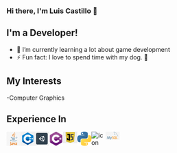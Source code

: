 ### Hi there, I'm Luis Castillo 👋 

## I'm a Developer!

- 🌱 I’m currently learning a lot about game development
- ⚡ Fun fact: I love to spend time with my dog. :dog:


## My Interests
-Computer Graphics

## Experience In

<img align="left" alt="icon" width="33px" padding-bottom="15px" src="https://github.com/luisdaniel200926/luisdaniel200926/blob/main/Logos/Java.png" />
<img align="left" alt="icon" width="33px" padding-bottom="15px" src="https://github.com/luisdaniel200926/luisdaniel200926/blob/main/Logos/cplusplus.png" />
<img align="left" alt="icon" width="33px" padding-bottom="15px" src="https://github.com/luisdaniel200926/luisdaniel200926/blob/main/Logos/unity.png" />
<img align="left" alt="icon" width="33px" padding-bottom="15px" src="https://github.com/luisdaniel200926/luisdaniel200926/blob/main/Logos/csharp.png" />
<img align="left" alt="icon" width="33px" padding-bottom="15px" src="https://github.com/luisdaniel200926/luisdaniel200926/blob/main/Logos/javascript.png" />
<img align="left" alt="icon" width="33px" padding-bottom="15px" src="https://github.com/luisdaniel200926/luisdaniel200926/blob/main/Logos/python.png" />
<img align="left" alt="icon" width="33px" padding-bottom="15px" src="https://github.com/luisdaniel200926/luisdaniel200926/blob/main/Logos/maya.png" />
<img align="left" alt="icon" width="33px" padding-bottom="15px" src="https://github.com/luisdaniel200926/luisdaniel200926/blob/main/Logos/mysql.png" />
